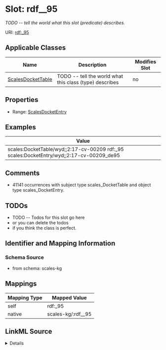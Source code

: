 

# Slot: rdf__95


_TODO -- tell the world what this slot (predicate) describes._





URI: [rdf:_95](http://www.w3.org/1999/02/22-rdf-syntax-ns#_95)



<!-- no inheritance hierarchy -->





## Applicable Classes

| Name | Description | Modifies Slot |
| --- | --- | --- |
| [ScalesDocketTable](../classes/ScalesDocketTable.md) | TODO -- tell the world what this class (type) describes |  no  |







## Properties

* Range: [ScalesDocketEntry](../classes/ScalesDocketEntry.md)






## Examples

| Value |
| --- |
| scales:DocketTable/wyd;;2:17-cv-00209 rdf:_95 scales:DocketEntry/wyd;;2:17-cv-00209_de95 |

## Comments

* 41141 occurrences with subject type scales_DocketTable and object type scales_DocketEntry.

## TODOs

* TODO -- Todos for this slot go here
* or you can delete the todos
* if you think the class is perfect.

## Identifier and Mapping Information







### Schema Source


* from schema: scales-kg




## Mappings

| Mapping Type | Mapped Value |
| ---  | ---  |
| self | rdf:_95 |
| native | scales-kg/:rdf__95 |




## LinkML Source

<details>
```yaml
name: rdf__95
description: TODO -- tell the world what this slot (predicate) describes.
todos:
- TODO -- Todos for this slot go here
- or you can delete the todos
- if you think the class is perfect.
comments:
- 41141 occurrences with subject type scales_DocketTable and object type scales_DocketEntry.
examples:
- value: scales:DocketTable/wyd;;2:17-cv-00209 rdf:_95 scales:DocketEntry/wyd;;2:17-cv-00209_de95
from_schema: scales-kg
rank: 1000
slot_uri: rdf:_95
alias: rdf__95
domain_of:
- scales_DocketTable
range: scales_DocketEntry

```
</details>